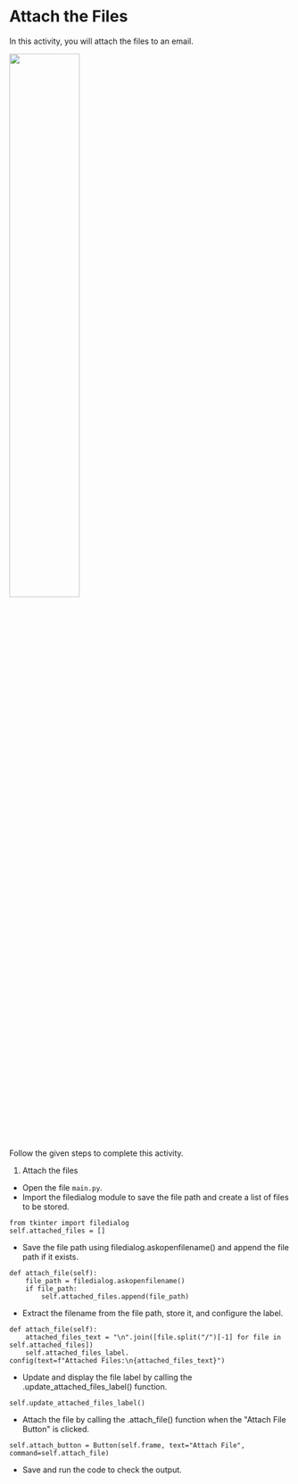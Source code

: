 Attach the Files
======================
In this activity, you will attach the files to an email.

<img src= "https://s3.amazonaws.com/media-p.slid.es/uploads/1525749/images/10925519/C120_SA1.gif" width = "50%" height = "auto">




Follow the given steps to complete this activity.




1. Attach the files
* Open the file `main.py`.
* Import the filedialog module to save the file path and create a list of files to be stored.
```
from tkinter import filedialog
self.attached_files = []
```


* Save the file path using filedialog.askopenfilename() and append the file path if it exists.
```
def attach_file(self):
    file_path = filedialog.askopenfilename()
    if file_path:
        self.attached_files.append(file_path)
```
* Extract the filename from the file path, store it, and configure the label.
```
def attach_file(self):
    attached_files_text = "\n".join([file.split("/")[-1] for file in self.attached_files])
    self.attached_files_label.
config(text=f"Attached Files:\n{attached_files_text}")
```
* Update and display the file label by calling the .update_attached_files_label() function.
```
self.update_attached_files_label()
```
* Attach the file by calling the .attach_file() function when the "Attach File Button" is clicked.
```
self.attach_button = Button(self.frame, text="Attach File", command=self.attach_file)
```
* Save and run the code to check the output.
